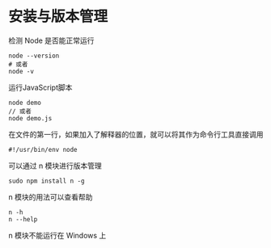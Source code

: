 # 安装与版本管理

检测 Node 是否能正常运行

    node --version
    # 或者
    node -v

运行JavaScript脚本

    node demo
    // 或者
    node demo.js

在文件的第一行，如果加入了解释器的位置，就可以将其作为命令行工具直接调用

    #!/usr/bin/env node

可以通过 n 模块进行版本管理

    sudo npm install n -g

n 模块的用法可以查看帮助

    n -h
    n --help
    
n 模块不能运行在 Windows 上